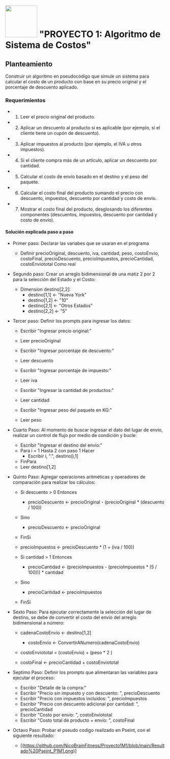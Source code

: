 <h1> <img src = "https://bootcampvirtual.udd.cl/blog/wp-content/uploads/2022/07/bootcamp-publicidad.png" width = "100px"> "PROYECTO 1: Algoritmo de Sistema de Costos"</h1>

<h2>Planteamiento</h2>

Construir un algoritmo en pseudocódigo que simule un sistema para calcular el costo de un producto con base en su precio original y el porcentaje de descuento aplicado. 

<h3>Requerimientos</h3>

- 1. Leer el precio original del producto.
- 2. Aplicar un descuento al producto si es aplicable (por ejemplo, si el cliente tiene un cupón de descuento).
- 3. Aplicar impuestos al producto (por ejemplo, el IVA u otros impuestos).
- 4. Si el cliente compra más de un artículo, aplicar un descuento por cantidad.
- 5. Calcular el costo de envío basado en el destino y el peso del paquete.
- 6. Calcular el costo final del producto sumando el precio con descuento, impuestos, descuento por cantidad y costo de envío.
- 7. Mostrar el costo final del producto, desglosando los diferentes componentes (descuentos, impuestos, descuento por cantidad y costo de envío).

<h4>Solución explicada paso a paso</h4>

- Primer paso: Declarar las variabes que se usaran en el programa
    - Definir precioOriginal, descuento, iva, cantidad, peso, costoEnvio, costoFinal, precioDescuento, precioImpuestos, precioCantidad, costoEnviototal Como real

- Segundo paso: Crear un arreglo bidimensional de una matiz 2 por 2 para la selección del Estado y el Costo:
    - Dimension destino[2,2]:
        - destino[1,1] <- "Nueva York"
        - destino[1,2] <- "10"
        - destino[2,1] <- "Otros Estados"
        - destino[2,2] <- "5"
- Tercer paso: Definir los prompts para ingresar los datos:
    - Escribir "Ingresar precio original:"
    - Leer precioOriginal
    
    - Escribir "Ingresar porcentaje de descuento:"
    - Leer descuento
    
    - Escribir "Ingresar porcentaje de impuesto:"
    - Leer iva
    
    - Escribir "Ingresar la cantidad de productos:"
    - Leer cantidad
    
    - Escribir "Ingresar peso del paquete en KG:"
    - Leer peso     
  
- Cuarto Paso: Al momento de buscar ingresar el dato del lugar de envío, realizar un control de flujo por medio de condición y bucle:
    - Escribir "Ingresar el destino del envío:"
    - Para i = 1 Hasta 2 con paso 1 Hacer
        - Escribir i, ".", destino[i,1]
    - FinPara
    - Leer destino[1,2]   

- Quinto Paso: Agregar  operaciones aritméticas y operadores de comparación para realizar los cálculos:
    -  Si descuento > 0 Entonces
        - precioDescuento <- precioOriginal - (precioOriginal * (descuento / 100))
    - Sino
        - precioDescuento <- precioOriginal
    - FinSi
    
    - precioImpuestos <- precioDescuento * (1 + (iva / 100))
    
    - Si cantidad > 1 Entonces
        - precioCantidad <- (precioImpuestos - (precioImpuestos * (5 / 100))) * cantidad
    - Sino 
        - precioCantidad <- precioImpuestos
    - FinSi
    

- Sexto Paso: Para ejecutar correctamente la selección del lugar de destino, se debe de convertir el costo del envío del arreglo bidimensional a número:
    - cadenaCostoEnvio <- destino[1,2]
	    - costoEnvio <- ConvertirANumero(cadenaCostoEnvio)
	
	- costoEnviototal = (costoEnvio) + (peso * 2 )
		
    - costoFinal <- precioCantidad + costoEnviototal

- Septimo Paso: Definir los prompts que alimentaran las variables para ejecutar el proceso:
    - Escribir "Detalle de la compra:"
    - Escribir "Precio sin impuesto y con descuento: ", precioDescuento
    - Escribir "Precio con impuestos incluidos: ", precioImpuestos
    - Escribir "Precio con descuento adicional por cantidad: ", precioCantidad
    - Escribir "Costo por envío: ", costoEnviototal
    - Escribir "Costo total de producto + envío: ", costoFinal
 
- Octavo Paso: Probar el pseudo codigo reailzado en Pseint, con el siguiente resultado:
   - [(https://github.com/NicoBrainFitness/Proyecto1M1/blob/main/Resultado%20Pseint_P1M1.png)]

